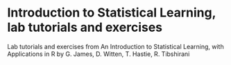# Introduction to Statistical Learning, lab tutorials and exercises
Lab tutorials and exercises from An Introduction to Statistical Learning, with Applications in R by G. James, D. Witten, T. Hastie, R. Tibshirani
